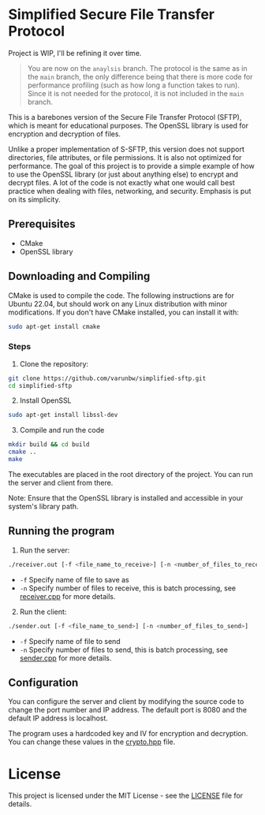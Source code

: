 # Simplified Secure File Transfer Protocol

Project is WIP, I'll be refining it over time.

> You are now on the `anaylsis` branch. The protocol is the same as in the `main` branch, the only difference being that there is more code for performance profiling (such as how long a function takes to run). Since it is not needed for the protocol, it is not included in the `main` branch.

This is a barebones version of the Secure File Transfer Protocol (SFTP), which is meant for educational purposes. The OpenSSL library is used for encryption and decryption of files.

Unlike a proper implementation of S-SFTP, this version does not support directories, file attributes, or file permissions. It is also not optimized for performance. The goal of this project is to provide a simple example of how to use the OpenSSL library (or just about anything else) to encrypt and decrypt files. A lot of the code is not exactly what one would call best practice when dealing with files, networking, and security. Emphasis is put on its simplicity.

## Prerequisites
- CMake
- OpenSSL library

## Downloading and Compiling

CMake is used to compile the code. The following instructions are for Ubuntu 22.04, but should work on any Linux distribution with minor modifications. If you don't have CMake installed, you can install it with:
```bash
sudo apt-get install cmake
```

### Steps

1. Clone the repository:
```bash
git clone https://github.com/varunbw/simplified-sftp.git
cd simplified-sftp
```

2. Install OpenSSL
```bash
sudo apt-get install libssl-dev
```

3. Compile and run the code

```bash
mkdir build && cd build
cmake ..
make
```

The executables are placed in the root directory of the project. You can run the server and client from there.

Note: Ensure that the OpenSSL library is installed and accessible in your system's library path.

## Running the program

1. Run the server:
```bash
./receiver.out [-f <file_name_to_receive>] [-n <number_of_files_to_receive>]
```

- `-f` Specify name of file to save as
- `-n` Specify number of files to receive, this is batch processing, see [receiver.cpp](src/receiver.cpp) for more details.

2. Run the client:
```bash
./sender.out [-f <file_name_to_send>] [-n <number_of_files_to_send>]
```
- `-f` Specify name of file to send
- `-n` Specify number of files to send, this is batch processing, see [sender.cpp](src/sender.cpp) for more details.

## Configuration

You can configure the server and client by modifying the source code to change the port number and IP address. The default port is 8080 and the default IP address is localhost.

The program uses a hardcoded key and IV for encryption and decryption. You can change these values in the [crypto.hpp](include/crypto.hpp) file.

# License
This project is licensed under the MIT License - see the [LICENSE](LICENSE) file for details.